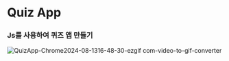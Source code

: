 <h1>Quiz App</h1>

<h3>Js를 사용하여 퀴즈 앱 만들기</h3>

![QuizApp-Chrome2024-08-1316-48-30-ezgif com-video-to-gif-converter](https://github.com/user-attachments/assets/1a1e485b-1703-49aa-a2d6-d3d7b5c242a9)
